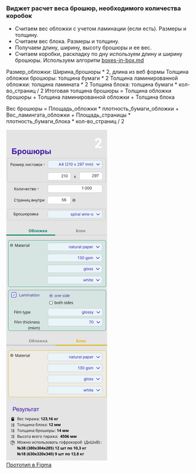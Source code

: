 ### Виджет расчет веса брошюр, необходимого количества коробок

- Считаем вес обложки с учетом ламинации (если есть). Размеры и толщину.
- Считаем вес блока. Размеры и толщину.
- Получаем длину, ширину, высоту брошюры и ее вес.
- Считаем коробки, раскладку по дну используем длину и ширину брошюры. Используем алгоритм [boxes-in-box.md](../boxes-in-box/boxes-in-box.md)

Размер_обложки: Ширина_брошюры * 2, длина из веб формы
Толщина обложки брошюры: толщина бумаги * 2 
Толщина ламинированной обложки: толщина ламината * 2
Толщина блока: толщина бумаги * кол-во_страниц / 2
Итоговая толщина брошюры = Толщина обложки брошюры + Толщина ламинированной обложки + Толщина блока

Вес брошюры = Площадь_обложки * плотность_бумаги_обложки + Вес_ламингата_обложки + Площадь_страницы * плотность_бумаги_блока * кол-во_страниц / 2 

![Figma1](ctlg.png)  
[Прототип в Figma](https://www.figma.com/proto/IR6FyDyMlyLhJazR1kleIu/calc?page-id=1307%3A18&node-id=2213-1004&viewport=1292%2C-5712%2C0.65&t=EPPcveus7XZcflyg-1&scaling=min-zoom&content-scaling=fixed&starting-point-node-id=1314%3A53&show-proto-sidebar=1)
